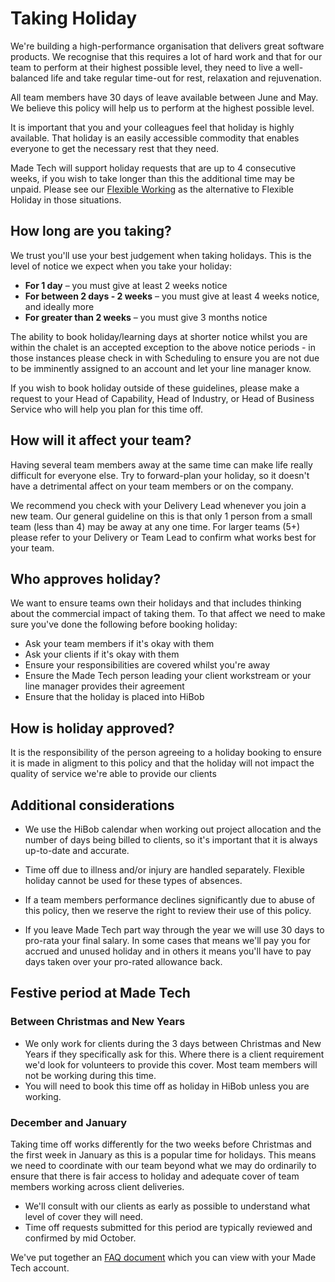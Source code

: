 # Taking Holiday

We're building a high-performance organisation that delivers great software products. We recognise that this requires a lot of hard work and that for our team to perform at their highest possible level, they need to live a well-balanced life and take regular time-out for rest, relaxation and rejuvenation.

All team members have 30 days of leave available between June and May. We believe this policy will help us to perform at the highest possible level.

It is important that you and your colleagues feel that holiday is highly available. That holiday is an easily accessible commodity that enables everyone to get the necessary rest that they need. 

Made Tech will support holiday requests that are up to 4 consecutive weeks, if you wish to take longer than this the additional time may be unpaid. Please see our [Flexible Working](flexible_working.md) as the alternative to Flexible Holiday in those situations.

## How long are you taking?

We trust you'll use your best judgement when taking holidays. This is the level of notice we expect when you take your holiday:

* **For 1 day** – you must give at least 2 weeks notice
* **For between 2 days - 2 weeks** – you must give at least 4 weeks notice, and ideally more
* **For greater than 2 weeks** – you must give 3 months notice

The ability to book holiday/learning days at shorter notice whilst you are within the chalet is an accepted exception to the above notice periods - in those instances please check in with Scheduling to ensure you are not due to be imminently assigned to an account and let your line manager know. 

If you wish to book holiday outside of these guidelines, please make a request to your Head of Capability, Head of Industry, or Head of Business Service who will help you plan for this time off. 

## How will it affect your team?

Having several team members away at the same time can make life really difficult for everyone else. Try to forward-plan your holiday, so it doesn't have a detrimental affect on your team members or on the company.

We recommend you check with your Delivery Lead whenever you join a new team. Our general guideline on this is that only 1 person from a small team (less than 4) may be away at any one time. For larger teams (5+) please refer to your Delivery or Team Lead to confirm what works best for your team. 

## Who approves holiday?

We want to ensure teams own their holidays and that includes thinking about the commercial impact of taking them. To that affect we need to make sure you've done the following before booking holiday:

* Ask your team members if it's okay with them
* Ask your clients if it's okay with them
* Ensure your responsibilities are covered whilst you're away
* Ensure the Made Tech person leading your client workstream or your line manager provides their agreement
* Ensure that the holiday is placed into HiBob

## How is holiday approved?

It is the responsibility of the person agreeing to a holiday booking to ensure it is made in aligment to this policy and that the holiday will not impact the quality of service we're able to provide our clients

## Additional considerations

* We use the HiBob calendar when working out project allocation and the number of days being billed to clients, so it's important that it is always up-to-date and accurate.

* Time off due to illness and/or injury are handled separately. Flexible holiday cannot be used for these types of absences.

* If a team members performance declines significantly due to abuse of this policy, then we reserve the right to review their use of this policy.

* If you leave Made Tech part way through the year we will use 30 days to pro-rata your final salary. In some cases that means we'll pay you for accrued and unused holiday and in others it means you'll have to pay days taken over your pro-rated allowance back.

## Festive period at Made Tech 


### Between Christmas and New Years
* We only work for clients during the 3 days between Christmas and New Years if they specifically ask for this. Where there is a client requirement we'd look for volunteers to provide this cover. Most team members will not be working during this time.
* You will need to book this time off as holiday in HiBob unless you are working.

### December and January
Taking time off works differently for the two weeks before Christmas and the first week in January as this is a popular time for holidays.
This means we need to coordinate with our team beyond what we may do ordinarily to ensure that there is fair access to holiday and adequate cover of team members working across client deliveries.

* We'll consult with our clients as early as possible to understand what level of cover they will need.
* Time off requests submitted for this period are typically reviewed and confirmed by mid October. 

We've put together an [FAQ document](https://docs.google.com/document/d/1vaAFMbznH-sGMgstjmFXrA9dIxio-vr53C7JHs7Inao/edit#) which you can view with your Made Tech account.
